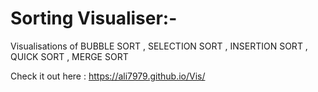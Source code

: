 
# Sorting Visualiser:-
Visualisations of BUBBLE SORT , SELECTION SORT , INSERTION SORT , QUICK SORT , MERGE SORT


Check it out here : https://ali7979.github.io/Vis/


